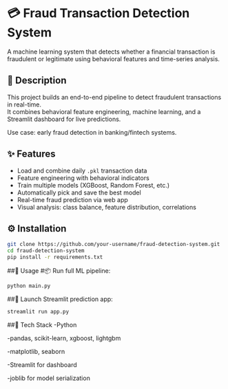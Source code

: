 # 💳 Fraud Transaction Detection System

A machine learning system that detects whether a financial transaction is fraudulent or legitimate using behavioral features and time-series analysis.



## 📝 Description

This project builds an end-to-end pipeline to detect fraudulent transactions in real-time.  
It combines behavioral feature engineering, machine learning, and a Streamlit dashboard for live predictions.

Use case: early fraud detection in banking/fintech systems.




## ✨ Features

- Load and combine daily `.pkl` transaction data
- Feature engineering with behavioral indicators
- Train multiple models (XGBoost, Random Forest, etc.)
- Automatically pick and save the best model
- Real-time fraud prediction via web app
- Visual analysis: class balance, feature distribution, correlations



## ⚙️ Installation

```bash
git clone https://github.com/your-username/fraud-detection-system.git
cd fraud-detection-system
pip install -r requirements.txt
```

##🚀 Usage
#📦 Run full ML pipeline:
 ```bash
 python main.py
 ```

##🧠 Launch Streamlit prediction app:
```bash
streamlit run app.py
```

##🧰 Tech Stack
-Python

-pandas, scikit-learn, xgboost, lightgbm

-matplotlib, seaborn

-Streamlit for dashboard

-joblib for model serialization
